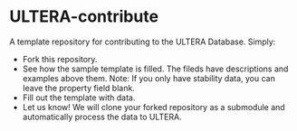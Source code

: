 # ULTERA-contribute
A template repository for contributing to the ULTERA Database. Simply:
- Fork this repository.
- See how the sample template is filled. The fileds have descriptions and examples above them. 
Note: If you only have stability data, you can leave the property field blank.
- Fill out the template with data. 
- Let us know! We will clone your forked repository as a submodule and automatically process the data to ULTERA. 
